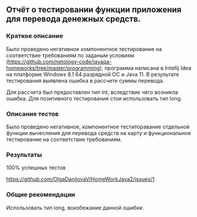 ## Отчёт о тестировании функции приложения для перевода денежных средств.
### Краткое описание

Было проведено негативное компонентное тестирование на соответствие требованиям по заданым условиям (https://github.com/netology-code/javaqa-homeworks/tree/master/programming), программа написана в Intellij Idea на платформе Windows 8.1 64 разрядной ОС и Java 11. В результате тестирования выявлена ошибка в рассчете суммы перевода.

Для рассчета был предоставлен тип int, вследствие чего возникла ошибка. Для позитивного тестирования стои использовать тип long.

### Описание тестов

Было проведено негативное, компонентное теститоравание отдельной функции вычесления для перевода средств на карту и функциональное тестирование на соответствие требованиям.

### Результаты
100% успешных тестов

https://github.com/OlgaDanilovaV/HomeWorkJava2/issues/1

### Общие рекомендации
Использовать тип long, воизбежание данной ошибки.